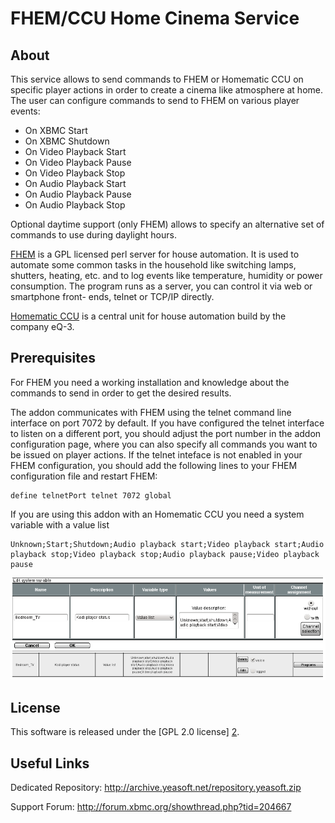 FHEM/CCU Home Cinema Service
============================

About
-----

This service allows to send commands to FHEM or Homematic CCU on specific player actions in order
to create a cinema like atmosphere at home. The user can configure commands to
send to FHEM on various player events:

 - On XBMC Start
 - On XBMC Shutdown
 - On Video Playback Start
 - On Video Playback Pause
 - On Video Playback Stop
 - On Audio Playback Start
 - On Audio Playback Pause
 - On Audio Playback Stop

Optional daytime support (only FHEM) allows to specify an alternative set of commands to use
during daylight hours.

[FHEM][1] is a GPL licensed perl server for house automation. It is used to
automate some common tasks in the household like switching lamps, shutters,
heating, etc. and to log events like temperature, humidity or power consumption.
The program runs as a server, you can control it via web or smartphone front-
ends, telnet or TCP/IP directly.

[Homematic CCU][3] is a central unit for house automation build by the company eQ-3.

Prerequisites
-------------

For FHEM you need a working installation and knowledge about the commands to send
in order to get the desired results.

The addon communicates with FHEM using the telnet command line interface on port
7072 by default. If you have configured the telnet interface to listen on a
different port, you should adjust the port number in the addon configuration
page, where you can also specify all commands you want to be issued on player
actions. If the telnet inteface is not enabled in your FHEM configuration, you
should add the following lines to your FHEM configuration file and restart FHEM:

```
define telnetPort telnet 7072 global
```

If you are using this addon with an Homematic CCU you need a system variable with a value list
```
Unknown;Start;Shutdown;Audio playback start;Video playback start;Audio playback stop;Video playback stop;Audio playback pause;Video playback pause
```
![Homematic configuration screenshot](/screenshots/ccu_config.png)


License
-------
This software is released under the [GPL 2.0 license] [2].

Useful Links
-------------

Dedicated Repository: http://archive.yeasoft.net/repository.yeasoft.zip

Support Forum: http://forum.xbmc.org/showthread.php?tid=204667


[1]: http://www.fhem.de
[2]: http://www.gnu.org/licenses/gpl-2.0.html
[3]: http://www.eq-3.de/produkt-detail-zentralen-und-gateways/items/homematic-zentrale-ccu-2.html
